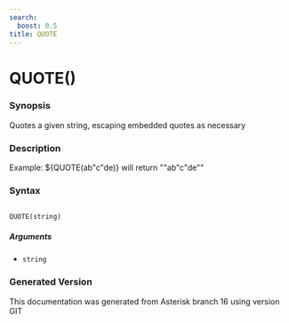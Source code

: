 ```yaml
---
search:
  boost: 0.5
title: QUOTE
---
```


# QUOTE()

### Synopsis

Quotes a given string, escaping embedded quotes as necessary

### Description

Example: $\{QUOTE(ab"c"de)\} will return ""ab\"c\"de""<br>


### Syntax


```

QUOTE(string)
```
##### Arguments


* `string`


### Generated Version

This documentation was generated from Asterisk branch 16 using version GIT 